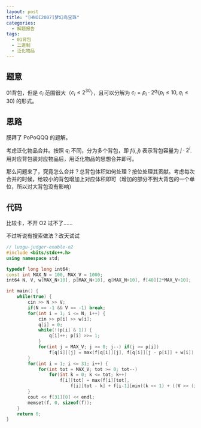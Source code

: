 ```yaml
---
layout: post
title: "[HNOI2007]梦幻岛宝珠"
categories:
  - 解题报告
tags:
  - 01背包
  - 二进制
  - 泛化物品
---
```


## 题意

01背包，但是 $c_i$ 范围很大（$c_i \le 2^{30}$），且可以分解为 $c_i = p_i \cdot 2^{q_i} (p_i \le 10, q_i \le 30)$ 的形式。

## 思路

膜拜了 PoPoQQQ 的题解。

考虑泛化物品合并。按照 $q_i$ 不同，分为多个背包，即 $f(i, j)$ 表示背包容量为 $j \cdot 2^i$. 用对应背包装对应物品后，用泛化物品的思想合并即可。

那么问题来了，究竟怎么合并？总背包体积如何处理？按位处理其贡献。考虑每次合并的时候，给较小的背包增加上对应体积即可（增加的部分不到大背包的一个单位，所以对大背包没有影响）

## 代码

比较卡，不开 O2 过不了……

不过听说有搜索做法？改天试试

```cpp
// luogu-judger-enable-o2
#include <bits/stdc++.h>
using namespace std;

typedef long long int64;
const int MAX_N = 100, MAX_V = 1000;
int64 N, V, w[MAX_N+10], p[MAX_N+10], q[MAX_N+10], f[40][2*MAX_V+10];

int main() {
    while(true) {
        cin >> N >> V;
        if(N == -1 && V == -1) break;
        for(int i = 1; i <= N; i++) {
            cin >> p[i] >> w[i];
            q[i] = 0;
            while(!(p[i] & 1)) {
                q[i]++; p[i] >>= 1;
            }
            for(int j = MAX_V; j >= 0; j--) if(j >= p[i])
                f[q[i]][j] = max(f[q[i]][j], f[q[i]][j - p[i]] + w[i]);
        }
        for(int i = 1; i <= 31; i++) {
            for(int tot = MAX_V; tot >= 0; tot--)
                for(int k = 0; k <= tot; k++)
                    f[i][tot] = max(f[i][tot], 
                        f[i][tot - k] + f[i-1][min((k << 1) + ((V >> (i-1)) & 1), (int64)MAX_V)]);
        }
        cout << f[31][0] << endl;
        memset(f, 0, sizeof(f));
    }
    return 0;
}
```

